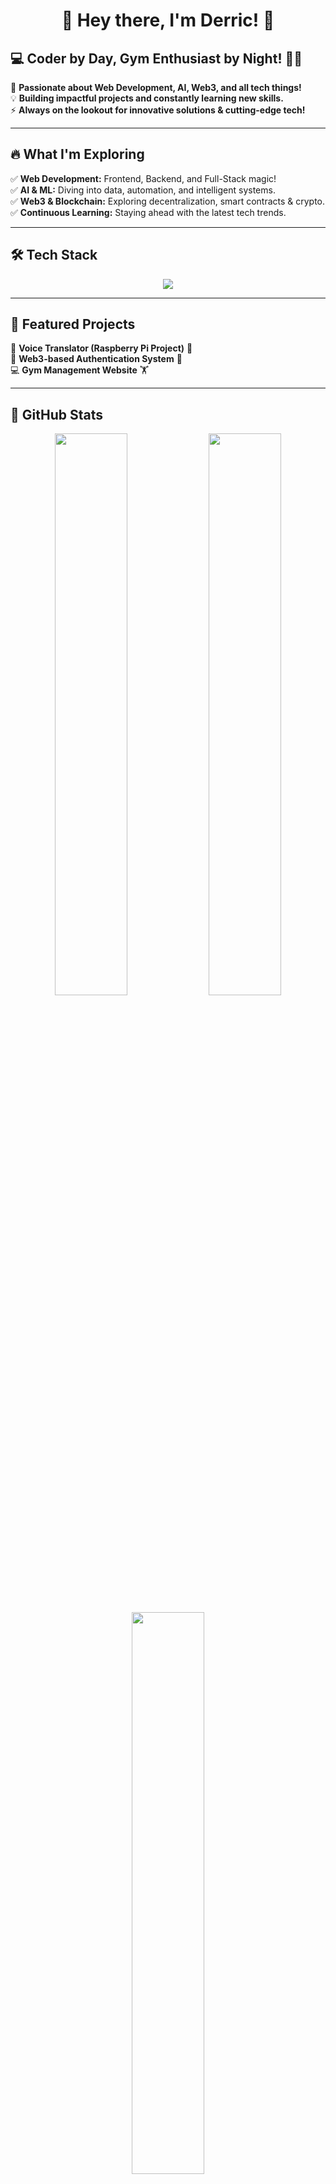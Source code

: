 <h1 align="center">👋 Hey there, I'm Derric! 🚀</h1>


## 💻 Coder by Day, Gym Enthusiast by Night! 🏋️‍♂️  
🚀 **Passionate about Web Development, AI, Web3, and all tech things!**  
💡 **Building impactful projects and constantly learning new skills.**  
⚡ **Always on the lookout for innovative solutions & cutting-edge tech!**  

---

## 🔥 What I'm Exploring  
✅ **Web Development:** Frontend, Backend, and Full-Stack magic!  
✅ **AI & ML:** Diving into data, automation, and intelligent systems.  
✅ **Web3 & Blockchain:** Exploring decentralization, smart contracts & crypto.  
✅ **Continuous Learning:** Staying ahead with the latest tech trends.  

---

## 🛠️ Tech Stack  

<p align="center">
  <img src="https://skillicons.dev/icons?i=html,css,js,react,nodejs,python,java,cpp,solidity,git,github,figma" />
</p>

---

## 🌟 Featured Projects  

🚀 **Voice Translator (Raspberry Pi Project)** 🎤  
📌 **Web3-based Authentication System** 🔐  
💻 **Gym Management Website** 🏋️  

---

## 🚀 GitHub Stats  

<p align="center">
  <img src="https://github-readme-stats.vercel.app/api?username=Derric01&show_icons=true&theme=tokyonight" width="48%">
  <img src="https://github-readme-streak-stats.herokuapp.com/?user=Derric01&theme=tokyonight" width="48%">
</p>

<p align="center">
  <img src="https://github-readme-stats.vercel.app/api/top-langs/?username=Derric01&layout=compact&theme=tokyonight" width="48%">
</p>

---

## 🤝 Let's Connect!  
📩 **Reach out via email:** derricsamson17@gmail.com  

<p align="center">
  <a href="https://www.linkedin.com/" target="_blank">
    <img src="https://img.shields.io/badge/-LinkedIn-blue?style=for-the-badge&logo=linkedin">
  </a>
  <a href="https://github.com/Derric01" target="_blank">
    <img src="https://img.shields.io/badge/-GitHub-black?style=for-the-badge&logo=github">
  </a>
  <a href="https://twitter.com/" target="_blank">
    <img src="https://img.shields.io/badge/-Twitter-blue?style=for-the-badge&logo=twitter">
  </a>
</p>

---

<p align="center">
  <img src="https://media.giphy.com/media/qgQUggAC3Pfv687qPC/giphy.gif" width="60%">
</p>

---

## ✨ Nietzsche's Wisdom  

> **"He who has a why to live can bear almost any how."** — Friedrich Nietzsche  


